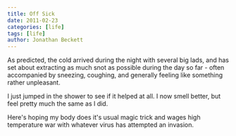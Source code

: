 ```yaml
---
title: Off Sick
date: 2011-02-23
categories: [life]
tags: [life]
author: Jonathan Beckett
---
```


As predicted, the cold arrived during the night with several big lads, and has set about extracting as much snot as possible during the day so far - often accompanied by sneezing, coughing, and generally feeling like something rather unpleasant.

I just jumped in the shower to see if it helped at all. I now smell better, but feel pretty much the same as I did.

Here's hoping my body does it's usual magic trick and wages high temperature war with whatever virus has attempted an invasion.